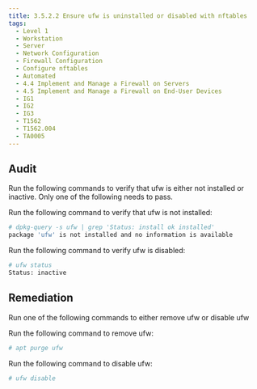 ```yaml
---
title: 3.5.2.2 Ensure ufw is uninstalled or disabled with nftables
tags:
  - Level 1
  - Workstation
  - Server
  - Network Configuration
  - Firewall Configuration
  - Configure nftables
  - Automated
  - 4.4 Implement and Manage a Firewall on Servers
  - 4.5 Implement and Manage a Firewall on End-User Devices
  - IG1
  - IG2
  - IG3
  - T1562
  - T1562.004
  - TA0005
---
```


## Audit
Run the following commands to verify that ufw is either not installed or inactive. Only one of the following needs to pass.

Run the following command to verify that ufw is not installed:
```bash
# dpkg-query -s ufw | grep 'Status: install ok installed'
package 'ufw' is not installed and no information is available
```

Run the following command to verify ufw is disabled:
```bash
# ufw status
Status: inactive
```

## Remediation
Run one of the following commands to either remove ufw or disable ufw

Run the following command to remove ufw:
```bash
# apt purge ufw
```

Run the following command to disable ufw:
```bash
# ufw disable
```

